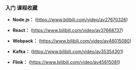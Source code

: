 ### **入门** 课程收藏

+ **Node.js：** (https://www.bilibili.com/video/av27670326)

+ **React：** (https://www.bilibili.com/video/av37668737)

+ **Webpack：** (https://www.bilibili.com/video/av46015080)

+ **Kafka：** (https://www.bilibili.com/video/av35354301)

+ **Flink：** (https://www.bilibili.com/video/av45615081)
